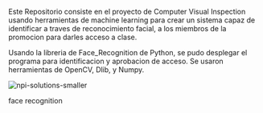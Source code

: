 Este Repositorio consiste en el proyecto de Computer Visual Inspection usando herramientas de machine learning para crear un sistema capaz de identificar a traves de reconocimiento facial, a los miembros de la promocion para darles acceso a clase. 

Usando la libreria de Face_Recognition de Python, se pudo desplegar el programa para identificacion y aprobacion de acceso. Se usaron herramientas de OpenCV, Dlib, y Numpy.









![npi-solutions-smaller](https://user-images.githubusercontent.com/108663725/217267073-01be4d43-0e68-4622-91b0-677bcb831982.png)

face recognition












